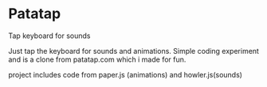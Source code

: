 # Patatap
Tap keyboard for sounds

Just tap the keyboard for sounds and animations. Simple coding experiment and is a clone from patatap.com which i made for fun.

project includes code from paper.js (animations) and howler.js(sounds)

